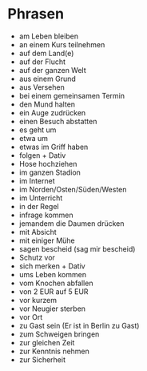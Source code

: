 # Phrasen

* am Leben bleiben
* an einem Kurs teilnehmen
* auf dem Land(e)
* auf der Flucht
* auf der ganzen Welt
* aus einem Grund
* aus Versehen
* bei einem gemeinsamen Termin
* den Mund halten
* ein Auge zudrücken
* einen Besuch abstatten
* es geht um
* etwa um
* etwas im Griff haben
* folgen + Dativ
* Hose hochziehen
* im ganzen Stadion
* im Internet
* im Norden/Osten/Süden/Westen
* im Unterricht
* in der Regel
* infrage kommen
* jemandem die Daumen drücken
* mit Absicht
* mit einiger Mühe
* sagen bescheid (sag mir bescheid)
* Schutz vor
* sich merken + Dativ
* ums Leben kommen
* vom Knochen abfallen
* von 2 EUR auf 5 EUR
* vor kurzem
* vor Neugier sterben
* vor Ort
* zu Gast sein (Er ist in Berlin zu Gast)
* zum Schweigen bringen
* zur gleichen Zeit
* zur Kenntnis nehmen
* zur Sicherheit
